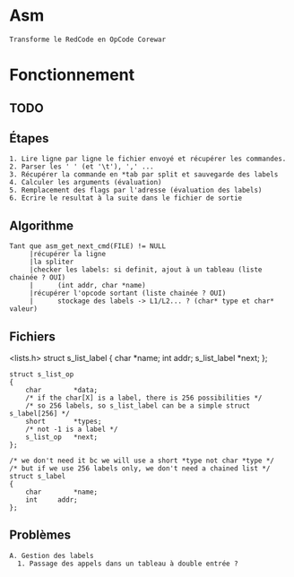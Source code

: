 Asm
======
	Transforme le RedCode en OpCode Corewar


Fonctionnement
======

TODO
------

Étapes
------
	1. Lire ligne par ligne le fichier envoyé et récupérer les commandes.
	2. Parser les ' ' (et '\t'), ',' ...
	3. Récupérer la commande en *tab par split et sauvegarde des labels
	4. Calculer les arguments (évaluation)
	5. Remplacement des flags par l'adresse (évaluation des labels)
	6. Ecrire le resultat à la suite dans le fichier de sortie

Algorithme
------
	Tant que asm_get_next_cmd(FILE) != NULL
	     |récupérer la ligne
	     |la spliter
	     |checker les labels: si definit, ajout à un tableau (liste chainée ? OUI)
	     |		(int addr, char *name)
	     |récupérer l'opcode sortant (liste chainée ? OUI)
	     |		stockage des labels -> L1/L2... ? (char* type et char* valeur)

Fichiers
------
<lists.h>
	struct s_list_label
	{
		char		*name;
		int		addr;
		s_list_label	*next;
	};

	struct s_list_op
	{
		char		*data;
		/* if the char[X] is a label, there is 256 possibilities */
		/* so 256 labels, so s_list_label can be a simple struct s_label[256] */
		short		*types;
		/* not -1 is a label */
		s_list_op	*next;
	};

	/* we don't need it bc we will use a short *type not char *type */
	/* but if we use 256 labels only, we don't need a chained list */
	struct s_label
	{
		char		*name;
		int		addr;
	};

Problèmes
------
	A. Gestion des labels
	  1. Passage des appels dans un tableau à double entrée ?

